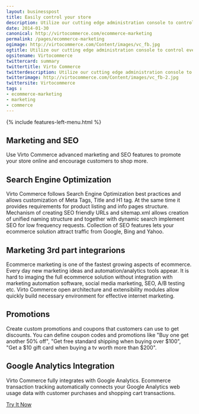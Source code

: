 ```yaml
---
layout: businesspost
title: Easily control your store
description: Utilize our cutting edge administration console to control everything from inventory to product data from within any web enabled device
date: 2014-01-30
canonical: http://virtocommerce.com/ecommerce-marketing
permalink: /pages/ecommerce-marketing
ogimage: http://virtocommerce.com/Content/images/vc_fb.jpg
ogtitle: Utilize our cutting edge administration console to control everything from inventory to product data from within any web enabled device
ogsitename: Virtocommerce
twittercard: summary
twittertitle: Virto Commerce
twitterdescription: Utilize our cutting edge administration console to control everything from inventory to product data from within any web enabled device
twitterimage: http://virtocommerce.com/Content/images/vc_fb-2.jpg
twittersite: Virtocommerce
tags : 
- ecommerce-marketing
- marketing
- commerce
---
```


<article role="main" class="main">
	<div class="business-features clearfix __responsive">
		{% include features-left-menu.html %}
		<div class="business-cnt">
			<div class="head __order">
				<h1 class="title">Marketing and SEO</h1>
			</div>
			<p class="text">Use Virto Commerce advanced marketing and SEO features to promote your store online and encourage customers to shop more.</p>
			<h2 class="sub-title">Search Engine Optimization</h2>
			<p class="text">Virto Commerce follows Search Engine Optimization best practices and allows customization of Meta Tags, Title and H1 tag. At the same time it provides requirements for product listing and info pages structure. Mechanism of creating SEO friendly URLs and sitemap.xml allows creation of unified naming structure and together with dynamic search implement SEO for low frequency requests. Collection of SEO features lets your ecommerce solution attract traffic from Google, Bing and Yahoo.</p>
			<h2 class="sub-title">Marketing 3rd part integrarions</h2>
			<p class="text">Ecommerce marketing is one of the fastest growing aspects of ecommerce. Every day new marketing ideas and automation/analytics tools appear. It is hard to imaging the full ecommerce solution without integration with marketing automation software, social media marketing, SEO, A/B testing etc. Virto Commerce open architecture and extensibility modules allow quickly build necessary environment for effective internet marketing.</p>
			<h2 class="sub-title">Promotions</h2>
			<p class="text">Create custom promotions and coupons that customers can use to get discounts. You can define coupon codes and promotions like "Buy one get another 50% off", "Get free standard shipping when buying over $100", "Get a $10 gift card when buying a tv worth more than $200".</p>
			<h2 class="sub-title">Google Analytics Integration</h2>
			<p class="text">Virto Commerce fully integrates with Google Analytics. Ecommerce transaction tracking automatically connects your Google Analytics web usage data with customer purchases and shopping cart transactions.</p>
			<div class="buttons columns">
			<div class="column">
			<a class="button fill" href="/try-now">Try It Now</a>
			</div>
			</div>
		</div>
	</div>
</article>
